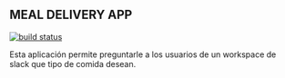 ## MEAL DELIVERY APP

[![build status](https://github.com/josseed/backend-test-zuniga/workflows/Django-CI/badge.svg)](https://github.com/josseed/backend-test-zuniga/actions)


Esta aplicación permite preguntarle a los usuarios de un workspace de slack que tipo de comida desean.

